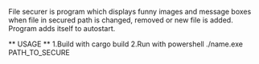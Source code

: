 File securer is program which displays funny images and message boxes when file in secured path is changed, removed or new file is added.
Program adds itself to autostart.

** USAGE **
1.Build with cargo build
2.Run with powershell ./name.exe PATH_TO_SECURE
